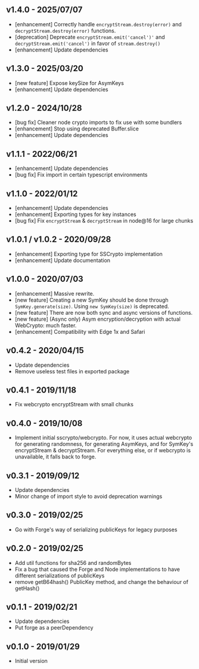 ## v1.4.0 - 2025/07/07
- \[enhancement\] Correctly handle `encryptStream.destroy(error)` and `decryptStream.destroy(error)` functions.
- \[deprecation\] Deprecate `encryptStream.emit('cancel')'` and `decryptStream.emit('cancel')` in favor of `stream.destroy()`
- \[enhancement\] Update dependencies


## v1.3.0 - 2025/03/20
- \[new feature\] Expose keySize for AsymKeys
- \[enhancement\] Update dependencies


## v1.2.0 - 2024/10/28
- \[bug fix\] Cleaner node crypto imports to fix use with some bundlers
- \[enhancement\] Stop using deprecated Buffer.slice
- \[enhancement\] Update dependencies


## v1.1.1 - 2022/06/21
- \[enhancement\] Update dependencies
- \[bug fix\] Fix import in certain typescript environments


## v1.1.0 -  2022/01/12
- \[enhancement\] Update dependencies
- \[enhancement\] Exporting types for key instances
- \[bug fix\] Fix `encryptStream` & `decryptStream` in node@16 for large chunks


## v1.0.1 / v1.0.2 - 2020/09/28

- \[enhancement\] Exporting type for SSCrypto implementation
- \[enhancement\] Update documentation


## v1.0.0 - 2020/07/03

- \[enhancement\] Massive rewrite.
- \[new feature\] Creating a new SymKey should be done through `SymKey.generate(size)`. Using `new SymKey(size)` is deprecated.
- \[new feature\] There are now both sync and async versions of functions.
- \[new feature\] (Async only) Asym encryption/decryption with actual WebCrypto: much faster.
- \[enhancement\] Compatibility with Edge 1x and Safari


## v0.4.2 - 2020/04/15

- Update dependencies
- Remove useless test files in exported package


## v0.4.1 - 2019/11/18

- Fix webcrypto encryptStream with small chunks


## v0.4.0 - 2019/10/08

- Implement initial sscrypto/webcrypto. For now, it uses actual webcrypto for generating randomness, for generating AsymKeys, and for SymKey's encryptStream & decryptStream. For everything else, or if webcrypto is unavailable, it falls back to forge.


## v0.3.1 - 2019/09/12

- Update dependencies
- Minor change of import style to avoid deprecation warnings


## v0.3.0 - 2019/02/25

- Go with Forge's way of serializing publicKeys for legacy purposes


## v0.2.0 - 2019/02/25

- Add util functions for sha256 and randomBytes
- Fix a bug that caused the Forge and Node implementations to have different serializations of publicKeys
- remove getB64hash() PublicKey method, and change the behaviour of getHash()


## v0.1.1 - 2019/02/21

- Update dependencies
- Put forge as a peerDependency


## v0.1.0 - 2019/01/29

- Initial version
